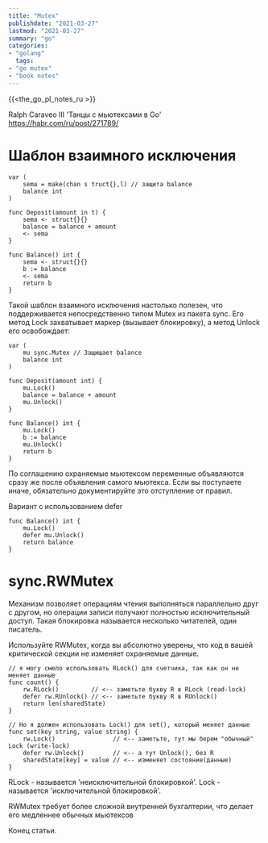 ```yaml
---
title: "Mutex"
publishdate: "2021-03-27"
lastmod: "2021-03-27"
summary: "go"
categories:
- "golang"
  tags:
- "go mutex"
- "book notes"
---
```


{{<the_go_pl_notes_ru >}}

Ralph Caraveo III 'Танцы с мьютексами в Go' https://habr.com/ru/post/271789/

# Шаблон взаимного исключения

```
var (
    sema = make(chan s truct{},l) // защита balance
    balance int
)

func Deposit(amount in t) {
    sema <- struct{}{}
    balance = balance + amount
    <- sema
}

func Balance() int {
    sema <- struct{}{}
    b := balance
    <- sema
    return b
}
```

Такой шаблон взаимного исключения настолько полезен, что поддерживается непосредственно типом Mutex из пакета sync. Его метод Lock захватывает маркер (вызывает блокировку), а метод Unlock его освобождает:
```
var (
    mu sync.Mutex // Защищает balance
    balance int
)

func Deposit(amount int) {
    mu.Lock()
    balance = balance + amount
    mu.Unlock()
}

func Balance() int {
    mu.Lock()
    b := balance
    mu.Unlock()
    return b
}
```

По соглашению охраняемые мьютексом переменные объявляются сразу же после объявления самого мьютекса. Если вы поступаете иначе, обязательно документируйте это отступление от правил.

Вариант с использованием defer
```
func Balance() int {
    mu.Lock()
    defer mu.Unlock()
    return balance
}
```

# sync.RWMutex

Механизм позволяет операциям чтения выполняться параллельно друг с другом, но операции записи получают полностью исключительный доступ. Такая блокировка называется несколько читателей, один писатель.

Используйте RWMutex, когда вы абсолютно уверены, что код в вашей критической секции не изменяет охраняемые данные.
```
// я могу смело использовать RLock() для счетчика, так как он не меняет данные
func count() {
	rw.RLock()         // <-- заметьте букву R в RLock (read-lock)
	defer rw.RUnlock() // <-- заметьте букву R в RUnlock()
	return len(sharedState)
}

// Но я должен использовать Lock() для set(), который меняет данные
func set(key string, value string) {
	rw.Lock()                // <-- заметьте, тут мы берем "обычный" Lock (write-lock)
	defer rw.Unlock()        // <-- а тут Unlock(), без R
	sharedState[key] = value // <-- изменяет состояние(данные)
}
```

RLock - называется 'неисключительной блокировкой'. Lock - называется 'исключительной блокировкой'.

RWMutex требует более сложной внутренней бухгалтерии, что делает его медленнее обычных мьютексов

Конец статьи.